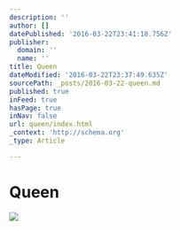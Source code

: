 ```yaml
---
description: ''
author: []
datePublished: '2016-03-22T23:41:18.756Z'
publisher:
  domain: ''
  name: ''
title: Queen
dateModified: '2016-03-22T23:37:49.635Z'
sourcePath: _posts/2016-03-22-queen.md
published: true
inFeed: true
hasPage: true
inNav: false
url: queen/index.html
_context: 'http://schema.org'
_type: Article

---
```

# Queen
![](https://the-grid-user-content.s3-us-west-2.amazonaws.com/e5fc6547-2c32-47a0-837c-ca3532f4c6fe.png)